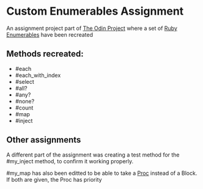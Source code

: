 # Custom Enumerables Assignment
An assignment project part of [The Odin Project](https://www.theodinproject.com/) where a set of [Ruby Enumerables](https://ruby-doc.org/core-3.1.0/Enumerable.html) have been recreated

## Methods recreated:
- #each
- #each_with_index
- #select
- #all?
- #any?
- #none?
- #count
- #map
- #inject

## Other assignments
A different part of the assignment was creating a test method for the #my_inject method, to confirm it working properly.

#my_map has also been editted to be able to take a [Proc](https://ruby-doc.org/core-2.7.1/Proc.html) instead of a Block. If both are given, the Proc has priority